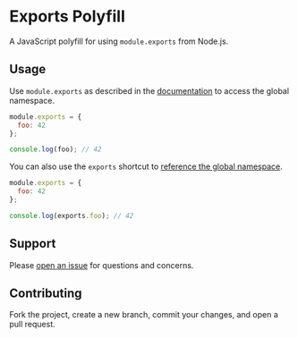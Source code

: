 Exports Polyfill
=======================

A JavaScript polyfill for using `module.exports` from Node.js.

## Usage

Use `module.exports` as described in the [documentation](http://nodejs.org/api/modules.html#modules_module_exports) to access the global namespace.

```js
module.exports = {
  foo: 42
};

console.log(foo); // 42
```

You can also use the `exports` shortcut to [reference the global namespace](http://nodejs.org/api/modules.html#modules_exports_alias).

```js
module.exports = {
  foo: 42
};

console.log(exports.foo); // 42
```

## Support

Please [open an issue](https://github.com/christianbundy/exports-polyfill/issues/new) for questions and concerns.

## Contributing

Fork the project, create a new branch, commit your changes, and open a pull request.
